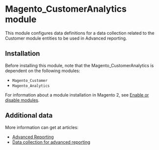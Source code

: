 # Magento_CustomerAnalytics module

This module configures data definitions for a data collection related to the Customer module entities to be used in Advanced reporting.

## Installation

Before installing this module, note that the Magento_CustomerAnalytics is dependent on the following modules:

- `Magento_Customer`
- `Magento_Analytics`

For information about a module installation in Magento 2, see [Enable or disable modules](https://experienceleague.adobe.com/docs/commerce-operations/installation-guide/tutorials/manage-modules.html).

## Additional data

More information can get at articles:
- [Advanced Reporting](https://devdocs.magento.com/guides/v2.4/advanced-reporting/overview.html)
- [Data collection for advanced reporting](https://devdocs.magento.com/guides/v2.4/advanced-reporting/data-collection.html)
